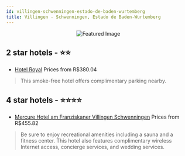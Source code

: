 ```yaml
---
id: villingen-schwenningen-estado-de-baden-wurtemberg
title: Villingen - Schwenningen, Estado de Baden-Wurtemberg
---
```


<center><img src="https://i.travelapi.com/hotels/18000000/17310000/17303800/17303724/ba722618_z.jpg" alt="Featured Image" /></center>


##  2 star hotels - ⭐️⭐️

-    [Hotel Royal](https://us.hurb.com/hotels/villingen-schwenningen/hotel-royal-JNP-JP838312?cmp=18055) Prices from R$380.04
   > This smoke-free hotel offers complimentary parking nearby.

##  4 star hotels - ⭐️⭐️⭐️⭐️

-    [Mercure Hotel am Franziskaner Villingen Schwenningen](https://us.hurb.com/hotels/villingen-schwenningen/mercure-hotel-am-franziskaner-villingen-schwenningen-JNP-JP190136?cmp=18055) Prices from R$455.82
   > Be sure to enjoy recreational amenities including a sauna and a fitness center. This hotel also features complimentary wireless Internet access, concierge services, and wedding services.
